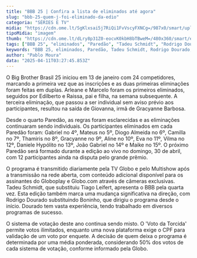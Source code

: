 ```yaml
---
title: "BBB 25 | Confira a lista de eliminados até agora"
slug: "bbb-25-quem-j-foi-eliminado-da-edio"
categoria: "SÉRIES E TV"
midia: "https://cdn.ome.lt/SgKlxsai5j7RiQi1FvVscyFXNCg=/987x0/smart/uploads/conteudo/fotos/bbb25-edilberto-raissa-eliminados_wZsCQ54.jpg"
tipoMidia: "imagem"
thumb: "https://cdn.ome.lt/dLry8p31Z0-eocvK0kbH8bTBweM=/480x360/smart/extras/conteudos/bbb25-edilberto-raissa-eliminados-peq_5jnF5tN.jpg"
tags: ["BBB 25", "eliminados", "Paredão", "Tadeu Schmidt", "Rodrigo Dourado", "Globo", "votação", "reality show"]
keywords: "BBB 25, eliminados, Paredão, Tadeu Schmidt, Rodrigo Dourado, Globo, votação, reality show"
author: "Pablo Moura"
data: "2025-04-11T03:27:45.853Z"
---
```


O Big Brother Brasil 25 iniciou em 13 de janeiro com 24 competidores, marcando a primeira vez que as inscrições e as duas primeiras eliminações foram feitas em duplas. Arleane e Marcelo foram os primeiros eliminados, seguidos por Edilberto e Raissa, pai e filha, na semana subsequente. A terceira eliminação, que passou a ser individual sem aviso prévio aos participantes, resultou na saída de Giovanna, irmã de Gracyanne Barbosa.

Desde o quarto Paredão, as regras foram esclarecidas e as eliminações continuaram sendo individuais. Os participantes eliminados em cada Paredão foram: Gabriel no 4º, Mateus no 5º, Diogo Almeida no 6º, Camilla no 7º, Thamiris no 8º, Gracyanne no 9º, Aline no 10º, Eva no 11º, Vilma no 12º, Daniele Hypólito no 13º, João Gabriel no 14º e Maike no 15º. O próximo Paredão será formado durante a edição ao vivo no domingo, 30 de abril, com 12 participantes ainda na disputa pelo grande prêmio.

O programa é transmitido diariamente pela TV Globo e pelo Multishow após a transmissão na rede aberta, com conteúdo adicional disponível para os assinantes do Globoplay e Globo.com através de câmeras exclusivas. Tadeu Schmidt, que substituiu Tiago Leifert, apresenta o BBB pela quarta vez. Esta edição também marca uma mudança significativa na direção, com Rodrigo Dourado substituindo Boninho, que dirigiu o programa desde o início. Dourado tem vasta experiência, tendo trabalhado em diversos programas de sucesso.

O sistema de votação deste ano continua sendo misto. O 'Voto da Torcida' permite votos ilimitados, enquanto uma nova plataforma exige o CPF para validação de um voto por enquete. A decisão de quem deixa o programa é determinada por uma média ponderada, considerando 50% dos votos de cada sistema de votação, conforme informado pela Globo.
